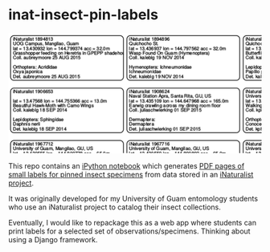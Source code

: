 # inat-insect-pin-labels

![<br>](labels.png)

This repo contains an [iPython notebook](insect-pin-labels-from-inaturalist-project-data.ipynb) which generates [PDF pages of small labels for pinned insect specimens](insect_pin_labels_for_ag-bi-345-f15.pdf) from data stored in
an [iNaturalist project](http://www.inaturalist.org/projects/ag-bi-345-f15).

It was originally developed for my University of Guam entomology students who use an iNaturalist project to catalog their insect collections.

Eventually, I would like to repackage this as a web app where students can print labels for a selected set of observations/specimens. Thinking about using a Django framework.
